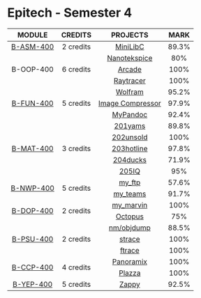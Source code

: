 # Epitech - Semester 4

<table>
  <thead style="font-size: 1rem">
    <tr>
      <th>MODULE</th>
      <th>CREDITS</th>
      <th>PROJECTS</th>
      <th>MARK</th>
    </tr>
  </thead>
  <tbody style="font-size: 1rem; text-align: center">
    <tr>
      <td rowspan="1">
        <a href="./B-ASM-400">B-ASM-400</a>
      </td>
      <td rowspan="1">2 credits</td>
      <td>
        <a href="./B-ASM-400/asmminilibc">MiniLibC</a>
      </td>
      <td>
        89.3%
      </td>
    </tr>
    <tr>
      <td rowspan="3">
        B-OOP-400
      </td>
      <td rowspan="3">6 credits</td>
      <td>
        <a href="https://github.com/milimarg/nanotekspice">Nanotekspice</a>
      </td>
      <td>
        80%
      </td>
    </tr>
    <tr>
      <td>
        <a href="https://github.com/milimarg/arcade">Arcade</a>
      </td>
      <td>
        100%
      </td>
    </tr>
    <tr>
      <td>
        <a href="https://github.com/milimarg/Raytracer">Raytracer</a>
      </td>
      <td>
        100%
      </td>
    </tr>
    <tr>
      <td rowspan="3">
        <a href="./B-FUN-400">B-FUN-400</a>
      </td>
      <td rowspan="3">5 credits</td>
      <td>
        <a href="./B-FUN-400/wolfram">Wolfram</a>
      </td>
      <td>
        95.2%
      </td>
    </tr>
    <tr>
      <td>
        <a href="./B-FUN-400/compressor">Image Compressor</a>
      </td>
      <td>
        97.9%
      </td>
    </tr>
    <tr>
      <td>
        <a href="./B-FUN-400/mypandoc">MyPandoc</a>
      </td>
      <td>
        92.4%
      </td>
    </tr>
    <tr>
      <td rowspan="5">
        <a href="./B-MAT-400">B-MAT-400</a>
      </td>
      <td rowspan="5">3 credits</td>
      <td>
        <a href="./B-MAT-400/201yams">201yams</a>
      </td>
      <td>
        89.8%
      </td>
    </tr>
    <tr>
      <td>
        <a href="./B-MAT-400/202unsold">202unsold</a>
      </td>
      <td>
        100%
      </td>
    </tr>
    <tr>
      <td>
        <a href="./B-MAT-400/203hotline">203hotline</a>
      </td>
      <td>
        97.8%
      </td>
    </tr>
    <tr>
      <td>
        <a href="./B-MAT-400/204ducks">204ducks</a>
      </td>
      <td>
        71.9%
      </td>
    </tr>
    <tr>
      <td>
        <a href="./B-MAT-400/205IQ">205IQ</a>
      </td>
      <td>
        95%
      </td>
    </tr>
    <tr>
      <td rowspan="2">
        <a href="./B-NWP-400">B-NWP-400</a>
      </td>
      <td rowspan="2">5 credits</td>
      <td>
        <a href="./B-NWP-400/myftp">my_ftp</a>
      </td>
      <td>
        57.6%
      </td>
    </tr>
    <tr>
        <td>
          <a href="./B-NWP-400/myteams">my_teams</a>
        </td>
        <td>
          91.7%
        </td>
    </tr>
    <tr>
      <td rowspan="2">
        <a href="./B-DOP-400">B-DOP-400</a>
      </td>
      <td rowspan="2">2 credits</td>
      <td>
        <a href="./B-DOP-400/mymarvin">my_marvin</a>
      </td>
      <td>
        100%
      </td>
    </tr>
    <tr>
      <td>
        <a href="./B-DOP-400/octopus">Octopus</a>
      </td>
      <td>
        75%
      </td>
    </tr>
    <tr>
      <td rowspan="3">
        <a href="./B-PSU-400">B-PSU-400</a>
      </td>
      <td rowspan="3">2 credits</td>
      <td>
        <a href="./B-PSU-400/nmobjdump">nm/objdump</a>
      </td>
      <td>
        88.5%
      </td>
    </tr>
    <tr>
      <td>
        <a href="./B-PSU-400/strace">strace</a>
      </td>
      <td>
        100%
      </td>
    </tr>
    <tr>
      <td>
        <a href="./B-PSU-400/ftrace">ftrace</a>
      </td>
      <td>
        100%
      </td>
    </tr>
    <tr>
      <td rowspan="2">
        <a href="./B-CCP-400">B-CCP-400</a>
      </td>
      <td rowspan="2">4 credits</td>
      <td>
        <a href="./B-CCP-400/panoramix">Panoramix</a>
      </td>
      <td>
        100%
      </td>
    </tr>
    <tr>
      <td>
        <a href="./B-CCP-400/theplazza">Plazza</a>
      </td>
      <td>
        100%
      </td>
    </tr>
    <tr>
      <td rowspan="1">
        <a href="./B-YEP-400">B-YEP-400</a>
      </td>
      <td rowspan="1">5 credits</td>
      <td>
        <a href="https://github.com/milimarg/Zappy">Zappy</a>
      </td>
      <td>
        92.5%
      </td>
    </tr>
  </tbody>
</table>
